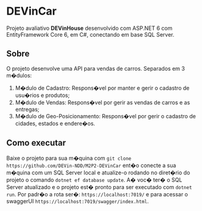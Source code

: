 # DEVinCar

Projeto avaliativo **DEVinHouse** desenvolvido com ASP.NET 6 com EntityFramework Core 6, em C#, conectando em base SQL Server.

## Sobre

O projeto desenvolve uma API para vendas de carros. Separados em 3 m�dulos:
1. M�dulo de Cadastro: Respons�vel por manter e gerir o cadastro de usu�rios e produtos; 
2. M�dulo de Vendas: Respons�vel por gerir as vendas de carros e as entregas;
3. M�dulo de Geo-Posicionamento: Respons�vel por gerir o cadastro de cidades, estados e endere�os.


## Como executar

Baixe o projeto para sua m�quina com `git clone https://github.com/DEVin-NDD/M2P2-DEVinCar` ent�o conecte a sua m�quina com um SQL Server local e atualize-o rodando no diret�rio do projeto o comando `dotnet ef database update`. A� voc� ter� o SQL Server atualizado e o projeto est� pronto para ser executado com `dotnet run`. Por padr�o a rota ser�: `https://localhost:7019/` e para acessar o swaggerUI `https://localhost:7019/swagger/index.html`.

